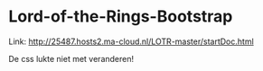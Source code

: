 # Lord-of-the-Rings-Bootstrap

Link: http://25487.hosts2.ma-cloud.nl/LOTR-master/startDoc.html

De css lukte niet met veranderen!
